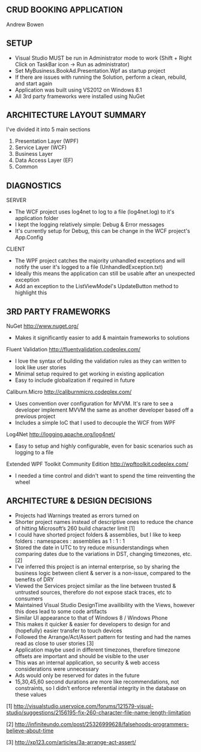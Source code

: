 CRUD BOOKING APPLICATION
----------------------------------------------------------
Andrew Bowen


SETUP
----------------------------------------------------------
- Visual Studio MUST be run in Administrator mode to work (Shift + Right Click on TaskBar icon -> Run as administrator)
- Set MyBusiness.BookAd.Presentation.Wpf as startup project
- If there are issues with running the Solution, perform a clean, rebuild, and start again
- Application was built using VS2012 on Windows 8.1
- All 3rd party frameworks were installed using NuGet


ARCHITECTURE LAYOUT SUMMARY
----------------------------------------------------------
I've divided it into 5 main sections

1. Presentation Layer (WPF)
2. Service Layer (WCF)
3. Business Layer
4. Data Access Layer (EF)
5. Common 


DIAGNOSTICS
----------------------------------------------------------
SERVER
- The WCF project uses log4net to log to a file (log4net.log) to it's application folder
- I kept the logging relatively simple: Debug & Error messages 
- It's currently setup for Debug, this can be change in the WCF project's App.Config

CLIENT
- The WPF project catches the majority unhandled exceptions and will notify the user it's logged to a file (UnhandledException.txt)
- Ideally this means the application can still be usable after an unexpected exception
- Add an exception to the ListViewModel's UpdateButton method to highlight this


3RD PARTY FRAMEWORKS
----------------------------------------------------------
NuGet
http://www.nuget.org/
- Makes it significantly easier to add & maintain frameworks to solutions

Fluent Validation
http://fluentvalidation.codeplex.com/
- I love the syntax of building the validation rules as they can written to look like user stories 
- Minimal setup required to get working in existing application
- Easy to include globalization if required in future

Caliburn.Micro
http://caliburnmicro.codeplex.com/
- Uses convention over configuration for MVVM. It's rare to see a developer implement MVVM the same as another developer based off a previous project
- Includes a simple IoC that I used to decouple the WCF from WPF

Log4Net
http://logging.apache.org/log4net/
- Easy to setup and highly configurable, even for basic scenarios such as logging to a file

Extended WPF Toolkit Community Edition
http://wpftoolkit.codeplex.com/
- I needed a time control and didn't want to spend the time reinventing the wheel


ARCHITECTURE & DESIGN DECISIONS
----------------------------------------------------------
- Projects had Warnings treated as errors turned on
- Shorter project names instead of descriptive ones to reduce the chance of hitting Microsoft’s 260 build character limit [1]
- I could have shorted project folders & assemblies, but I like to keep folders : namespaces : assemblies as 1 : 1 : 1
- Stored the date in UTC to try reduce misunderstandings when comparing dates due to the variations in DST, changing timezones, etc. [2]
- I’ve inferred this project is an internal enterprise, so by sharing the business logic between client & server is a non-issue, compared to the benefits of DRY
- Viewed the Services project similar as the line between trusted & untrusted sources, therefore do not expose stack traces, etc to consumers
- Maintained Visual Studio DesignTime availibility with the Views, however this does lead to some code artifacts
- Similar UI appearance to that of Windows 8 / Windows Phone
- This makes it quicker & easier for developers to design for and (hopefully) easier transfer to touch devices
- Followed the Arrange/Act/Assert pattern for testing and had the names read as close to user stories [3]
- Application maybe used in different timezones, therefore timezone offsets are important and should be visible to the user
- This was an internal application, so security & web access considerations were unnecessary
- Ads would only be reserved for dates in the future
- 15,30,45,60 second durations are more like recommendations, not constraints, so I didn’t enforce referential integrity in the database on these values

[1] http://visualstudio.uservoice.com/forums/121579-visual-studio/suggestions/2156195-fix-260-character-file-name-length-limitation

[2] http://infiniteundo.com/post/25326999628/falsehoods-programmers-believe-about-time

[3] http://xp123.com/articles/3a-arrange-act-assert/